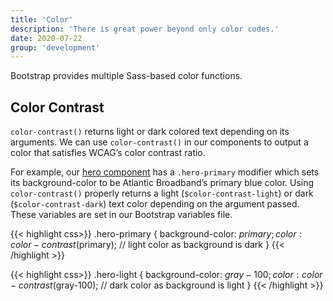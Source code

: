 ```yaml
---
title: 'Color'
description: 'There is great power beyond only color codes.'
date: 2020-07-22
group: 'development'
---
```


Bootstrap provides multiple Sass-based color functions.

## Color Contrast

`color-contrast()` returns light or dark colored text depending on its arguments. We can use `color-contrast()` in our components to output a color that satisfies WCAG’s color contrast ratio.

For example, our [hero component](/docs/components/hero) has a `.hero-primary` modifier which sets its background-color to be Atlantic Broadband’s primary blue color. Using `color-contrast()` properly returns a light (`$color-contrast-light`) or dark (`$color-contrast-dark`) text color depending on the argument passed. These variables are set in our Bootstrap variables file.

{{< highlight css>}}
.hero-primary {
    background-color: $primary;
    color: color-contrast($primary); // light color as background is dark
}
{{< /highlight >}}


{{< highlight css>}}
.hero-light {
    background-color: $gray-100;
    color: color-contrast($gray-100); // dark color as background is light
}
{{< /highlight >}}
